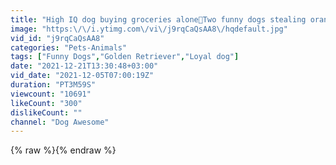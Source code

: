 ```yaml
---
title: "High IQ dog buying groceries alone🤗Two funny dogs stealing oranges😅"
image: "https:\/\/i.ytimg.com\/vi\/j9rqCaQsAA8\/hqdefault.jpg"
vid_id: "j9rqCaQsAA8"
categories: "Pets-Animals"
tags: ["Funny Dogs","Golden Retriever","Loyal dog"]
date: "2021-12-21T13:30:48+03:00"
vid_date: "2021-12-05T07:00:19Z"
duration: "PT3M59S"
viewcount: "10691"
likeCount: "300"
dislikeCount: ""
channel: "Dog Awesome"
---
```

{% raw %}{% endraw %}
